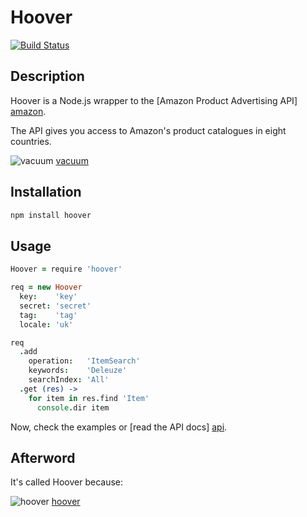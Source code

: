 # Hoover

[![Build Status](https://secure.travis-ci.org/hakanensari/hoover-js.png)](http://travis-ci.org/hakanensari/hoover-js)

## Description

Hoover is a Node.js wrapper to the [Amazon Product Advertising API] [amazon].

The API gives you access to Amazon's product catalogues in eight countries.

![vacuum] [vacuum]

## Installation

```bash
npm install hoover
```

## Usage

```coffee
Hoover = require 'hoover'

req = new Hoover
  key:    'key'
  secret: 'secret'
  tag:    'tag'
  locale: 'uk'

req
  .add
    operation:   'ItemSearch'
    keywords:    'Deleuze'
    searchIndex: 'All'
  .get (res) ->
    for item in res.find 'Item'
      console.dir item
```

Now, check the examples or [read the API docs] [api].

## Afterword

It's called Hoover because:

![hoover] [hoover]

[vacuum]: http://f.cl.ly/items/2B3x363M3B3m3X0W2K3i/vacuum.png
[amazon]: https://affiliate-program.amazon.co.uk/gp/advertising/api/detail/main.html
[api]: http://aws.amazon.com/archives/Product%20Advertising%20API
[hoover]: http://f.cl.ly/items/1Q3W372A0H3M0w2H1e0W/hoover.jpeg
